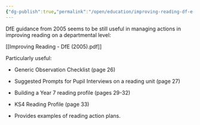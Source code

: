 ```yaml
---
{"dg-publish":true,"permalink":"/open/education/improving-reading-df-e-2005/","dgHomeLink":true,"dgPassFrontmatter":false}
---
```



DfE guidance from 2005 seems to be still useful in managing actions in improving reading on a departmental level:

[[Improving Reading - DfE (2005).pdf]]

Particularly useful:

- Generic Observation Checklist (page 26)

- Suggested Prompts for Pupil Interviews on a reading unit (page 27)

- Building a Year 7 reading profile (pages 29-32)

- KS4 Reading Profile (page 33)

- Provides examples of reading action plans.